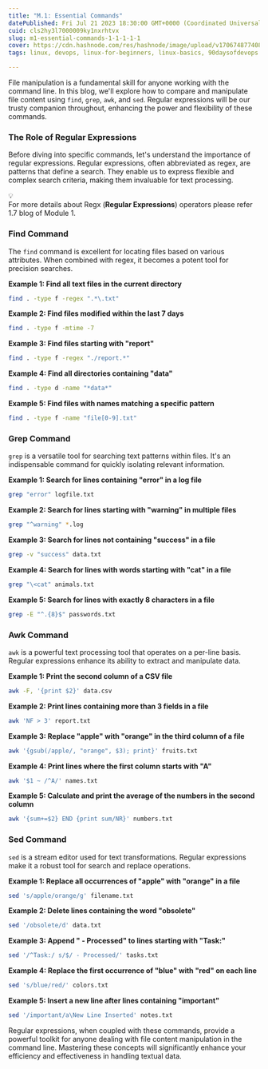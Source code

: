 ```yaml
---
title: "M.1: Essential Commands"
datePublished: Fri Jul 21 2023 18:30:00 GMT+0000 (Coordinated Universal Time)
cuid: cls2hy3l7000009ky1nxrhtvx
slug: m1-essential-commands-1-1-1-1-1
cover: https://cdn.hashnode.com/res/hashnode/image/upload/v1706748774089/3f45d802-729a-4cc7-ad27-eddbb782bbaa.png
tags: linux, devops, linux-for-beginners, linux-basics, 90daysofdevops

---
```


File manipulation is a fundamental skill for anyone working with the command line. In this blog, we'll explore how to compare and manipulate file content using `find`, `grep`, `awk`, and `sed`. Regular expressions will be our trusty companion throughout, enhancing the power and flexibility of these commands.

### **The Role of Regular Expressions**

Before diving into specific commands, let's understand the importance of regular expressions. Regular expressions, often abbreviated as regex, are patterns that define a search. They enable us to express flexible and complex search criteria, making them invaluable for text processing.

<div data-node-type="callout">
<div data-node-type="callout-emoji">💡</div>
<div data-node-type="callout-text">For more details about Regx (<strong>Regular Expressions</strong>) operators please refer 1.7 blog of Module 1.</div>
</div>

### **Find Command**

The `find` command is excellent for locating files based on various attributes. When combined with regex, it becomes a potent tool for precision searches.

**Example 1: Find all text files in the current directory**

```bash
find . -type f -regex ".*\.txt"
```

**Example 2: Find files modified within the last 7 days**

```bash
find . -type f -mtime -7
```

**Example 3: Find files starting with "report"**

```bash
find . -type f -regex "./report.*"
```

**Example 4: Find all directories containing "data"**

```bash
find . -type d -name "*data*"
```

**Example 5: Find files with names matching a specific pattern**

```bash
find . -type f -name "file[0-9].txt"
```

### **Grep Command**

`grep` is a versatile tool for searching text patterns within files. It's an indispensable command for quickly isolating relevant information.

**Example 1: Search for lines containing "error" in a log file**

```bash
grep "error" logfile.txt
```

**Example 2: Search for lines starting with "warning" in multiple files**

```bash
grep "^warning" *.log
```

**Example 3: Search for lines not containing "success" in a file**

```bash
grep -v "success" data.txt
```

**Example 4: Search for lines with words starting with "cat" in a file**

```bash
grep "\<cat" animals.txt
```

**Example 5: Search for lines with exactly 8 characters in a file**

```bash
grep -E "^.{8}$" passwords.txt
```

### **Awk Command**

`awk` is a powerful text processing tool that operates on a per-line basis. Regular expressions enhance its ability to extract and manipulate data.

**Example 1: Print the second column of a CSV file**

```bash
awk -F, '{print $2}' data.csv
```

**Example 2: Print lines containing more than 3 fields in a file**

```bash
awk 'NF > 3' report.txt
```

**Example 3: Replace "apple" with "orange" in the third column of a file**

```bash
awk '{gsub(/apple/, "orange", $3); print}' fruits.txt
```

**Example 4: Print lines where the first column starts with "A"**

```bash
awk '$1 ~ /^A/' names.txt
```

**Example 5: Calculate and print the average of the numbers in the second column**

```bash
awk '{sum+=$2} END {print sum/NR}' numbers.txt
```

### **Sed Command**

`sed` is a stream editor used for text transformations. Regular expressions make it a robust tool for search and replace operations.

**Example 1: Replace all occurrences of "apple" with "orange" in a file**

```bash
sed 's/apple/orange/g' filename.txt
```

**Example 2: Delete lines containing the word "obsolete"**

```bash
sed '/obsolete/d' data.txt
```

**Example 3: Append " - Processed" to lines starting with "Task:"**

```bash
sed '/^Task:/ s/$/ - Processed/' tasks.txt
```

**Example 4: Replace the first occurrence of "blue" with "red" on each line**

```bash
sed 's/blue/red/' colors.txt
```

**Example 5: Insert a new line after lines containing "important"**

```bash
sed '/important/a\New Line Inserted' notes.txt
```

Regular expressions, when coupled with these commands, provide a powerful toolkit for anyone dealing with file content manipulation in the command line. Mastering these concepts will significantly enhance your efficiency and effectiveness in handling textual data.
